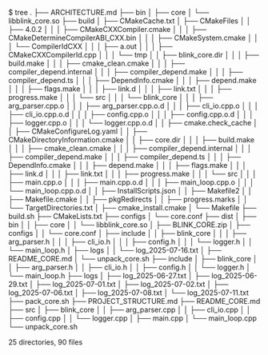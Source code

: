 $ tree
.
├── ARCHITECTURE.md
├── bin
│   ├── core
│   └── libblink_core.so
├── build
│   ├── CMakeCache.txt
│   ├── CMakeFiles
│   │   ├── 4.0.2
│   │   │   ├── CMakeCXXCompiler.cmake
│   │   │   ├── CMakeDetermineCompilerABI_CXX.bin
│   │   │   ├── CMakeSystem.cmake
│   │   │   └── CompilerIdCXX
│   │   │       ├── a.out
│   │   │       ├── CMakeCXXCompilerId.cpp
│   │   │       └── tmp
│   │   ├── blink_core.dir
│   │   │   ├── build.make
│   │   │   ├── cmake_clean.cmake
│   │   │   ├── compiler_depend.internal
│   │   │   ├── compiler_depend.make
│   │   │   ├── compiler_depend.ts
│   │   │   ├── DependInfo.cmake
│   │   │   ├── depend.make
│   │   │   ├── flags.make
│   │   │   ├── link.d
│   │   │   ├── link.txt
│   │   │   ├── progress.make
│   │   │   └── src
│   │   │       └── blink_core
│   │   │           ├── arg_parser.cpp.o
│   │   │           ├── arg_parser.cpp.o.d
│   │   │           ├── cli_io.cpp.o
│   │   │           ├── cli_io.cpp.o.d
│   │   │           ├── config.cpp.o
│   │   │           ├── config.cpp.o.d
│   │   │           ├── logger.cpp.o
│   │   │           └── logger.cpp.o.d
│   │   ├── cmake.check_cache
│   │   ├── CMakeConfigureLog.yaml
│   │   ├── CMakeDirectoryInformation.cmake
│   │   ├── core.dir
│   │   │   ├── build.make
│   │   │   ├── cmake_clean.cmake
│   │   │   ├── compiler_depend.internal
│   │   │   ├── compiler_depend.make
│   │   │   ├── compiler_depend.ts
│   │   │   ├── DependInfo.cmake
│   │   │   ├── depend.make
│   │   │   ├── flags.make
│   │   │   ├── link.d
│   │   │   ├── link.txt
│   │   │   ├── progress.make
│   │   │   └── src
│   │   │       ├── main.cpp.o
│   │   │       ├── main.cpp.o.d
│   │   │       ├── main_loop.cpp.o
│   │   │       └── main_loop.cpp.o.d
│   │   ├── InstallScripts.json
│   │   ├── Makefile2
│   │   ├── Makefile.cmake
│   │   ├── pkgRedirects
│   │   ├── progress.marks
│   │   └── TargetDirectories.txt
│   ├── cmake_install.cmake
│   └── Makefile
├── build.sh
├── CMakeLists.txt
├── configs
│   └── core.conf
├── dist
│   ├── bin
│   │   ├── core
│   │   └── libblink_core.so
│   ├── BLINK_CORE.zip
│   ├── configs
│   │   └── core.conf
│   ├── include
│   │   ├── blink_core
│   │   │   ├── arg_parser.h
│   │   │   ├── cli_io.h
│   │   │   ├── config.h
│   │   │   └── logger.h
│   │   └── main_loop.h
│   ├── logs
│   │   └── log_2025-07-16.txt
│   ├── README_CORE.md
│   └── unpack_core.sh
├── include
│   ├── blink_core
│   │   ├── arg_parser.h
│   │   ├── cli_io.h
│   │   ├── config.h
│   │   └── logger.h
│   └── main_loop.h
├── logs
│   ├── log_2025-06-27.txt
│   ├── log_2025-06-29.txt
│   ├── log_2025-07-01.txt
│   ├── log_2025-07-02.txt
│   ├── log_2025-07-06.txt
│   ├── log_2025-07-08.txt
│   └── log_2025-07-11.txt
├── pack_core.sh
├── PROJECT_STRUCTURE.md
├── README_CORE.md
├── src
│   ├── blink_core
│   │   ├── arg_parser.cpp
│   │   ├── cli_io.cpp
│   │   ├── config.cpp
│   │   └── logger.cpp
│   ├── main.cpp
│   └── main_loop.cpp
└── unpack_core.sh

25 directories, 90 files
